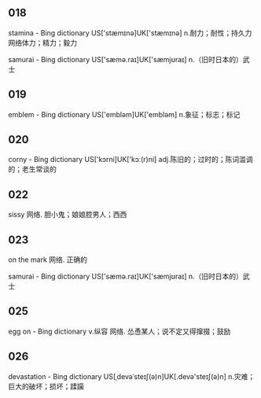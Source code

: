 

## 018

stamina - Bing dictionary
US['stæmɪnə]UK['stæmɪnə]
n.耐力；耐性；持久力
网络体力；精力；毅力

samurai - Bing dictionary
US['sæmə.raɪ]UK['sæmjʊraɪ]
n.（旧时日本的）武士


## 019

emblem - Bing dictionary
US['embləm]UK['embləm]
n.象征；标志；标记


## 020

corny - Bing dictionary
US['kɔrni]UK['kɔː(r)ni]
adj.陈旧的；过时的；陈词滥调的；老生常谈的

## 022

sissy
网络. 胆小鬼；娘娘腔男人；西西

## 023

on the mark
网络. 正确的

samurai - Bing dictionary
US['sæmə.raɪ]UK['sæmjʊraɪ]
n.（旧时日本的）武士

## 025

egg on - Bing dictionary
v.纵容
网络. 怂恿某人；说不定又得撺掇；鼓励

## 026

devastation - Bing dictionary
US[ˌdevəˈsteɪʃ(ə)n]UK[.devə'steɪʃ(ə)n]
n.灾难；巨大的破坏；损坏；蹂躏




